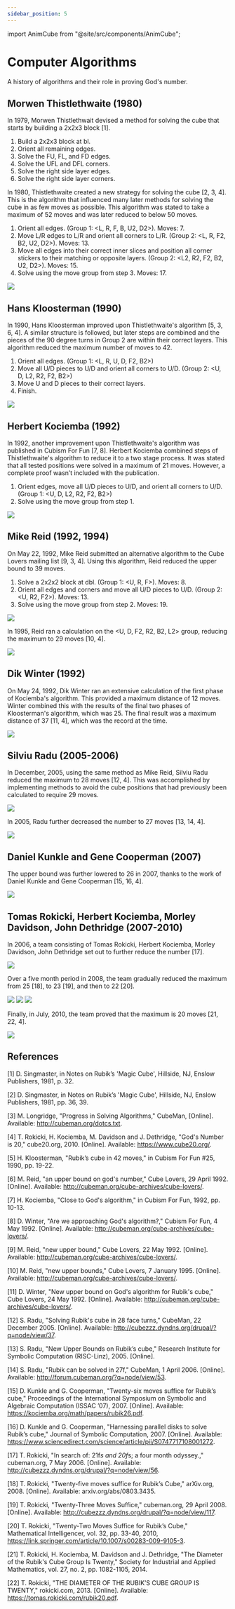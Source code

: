```yaml
---
sidebar_position: 5
---
```


import AnimCube from "@site/src/components/AnimCube";

# Computer Algorithms
A history of algorithms and their role in proving God's number.

<AnimCube params="buttonbar=0&position=lluuu&scale=6&hint=10&hintborder=1&facelets=ywyyywwywwwywwyyywogbrbgrbbgbgogrrgrgbboorobbgroorgoor" width="400px" height="400px" />

## Morwen Thistlethwaite (1980)

In 1979, Morwen Thistlethwait devised a method for solving the cube that starts by building a 2x2x3 block [1].

1. Build a 2x2x3 block at bl.
2. Orient all remaining edges.
3. Solve the FU, FL, and FD edges.
4. Solve the UFL and DFL corners.
5. Solve the right side layer edges.
6. Solve the right side layer corners.

In 1980, Thistlethwaite created a new strategy for solving the cube [2, 3, 4]. This is the algorithm that influenced many later methods for solving the cube in as few moves as possible. This algorithm was stated to take a maximum of 52 moves and was later reduced to below 50 moves.

1. Orient all edges. (Group 1: \<L, R, F, B, U2, D2\>). Moves: 7.
2. Move L/R edges to L/R and orient all corners to L/R. (Group 2: \<L, R, F2, B2, U2, D2\>). Moves: 13.
3. Move all edges into their correct inner slices and position all corner stickers to their matching or opposite layers. (Group 2: \<L2, R2, F2, B2, U2, D2\>). Moves: 15.
4. Solve using the move group from step 3. Moves: 17.

![](img/ComputerAlgorithms/Thistlethwaite1.png)

## Hans Kloosterman (1990)

In 1990, Hans Kloosterman improved upon Thistlethwaite's algorithm [5, 3, 6, 4]. A similar structure is followed, but later steps are combined and the pieces of the 90 degree turns in Group 2 are within their correct layers. This algorithm reduced the maximum number of moves to 42.

1. Orient all edges. (Group 1: \<L, R, U, D, F2, B2\>)
2. Move all U/D pieces to U/D and orient all corners to U/D. (Group 2: \<U, D, L2, R2, F2, B2\>)
3. Move U and D pieces to their correct layers.
4. Finish.

![](img/ComputerAlgorithms/Kloosterman.png)

## Herbert Kociemba (1992)

In 1992, another improvement upon Thistlethwaite's algorithm was published in Cubism For Fun [7, 8]. Herbert Kociemba combined steps of Thistlethwaite's algorithm to reduce it to a two stage process. It was stated that all tested positions were solved in a maximum of 21 moves. However, a complete proof wasn’t included with the publication.

1. Orient edges, move all U/D pieces to U/D, and orient all corners to U/D. (Group 1: \<U, D, L2, R2, F2, B2\>)
2. Solve using the move group from step 1.

![](img/ComputerAlgorithms/Kociemba.png)

## Mike Reid (1992, 1994)

On May 22, 1992, Mike Reid submitted an alternative algorithm to the Cube Lovers mailing list [9, 3, 4]. Using this algorithm, Reid reduced the upper bound to 39 moves.

1. Solve a 2x2x2 block at dbl. (Group 1: \<U, R, F\>). Moves: 8.
2. Orient all edges and corners and move all U/D pieces to U/D. (Group 2: \<U, R2, F2\>). Moves: 13.
3. Solve using the move group from step 2. Moves: 19.

![](img/ComputerAlgorithms/Reid1.png)

In 1995, Reid ran a calculation on the \<U, D, F2, R2, B2, L2\> group, reducing the maximum to 29 moves [10, 4].

![](img/ComputerAlgorithms/Reid2.png)

## Dik Winter (1992)

On May 24, 1992, Dik Winter ran an extensive calculation of the first phase of Kociemba's algorithm. This provided a maximum distance of 12 moves. Winter combined this with the results of the final two phases of Kloosterman's algorithm, which was 25. The final result was a maximum distance of 37 [11, 4], which was the record at the time.

![](img/ComputerAlgorithms/Winter.png)

## Silviu Radu (2005-2006)

In December, 2005, using the same method as Mike Reid, Silviu Radu reduced the maximum to 28 moves [12, 4]. This was accomplished by implementing methods to avoid the cube positions that had previously been calculated to require 29 moves.

![](img/ComputerAlgorithms/Radu1.png)

In 2005, Radu further decreased the number to 27 moves [13, 14, 4].

![](img/ComputerAlgorithms/Radu2.png)

## Daniel Kunkle and Gene Cooperman (2007)

The upper bound was further lowered to 26 in 2007, thanks to the work of Daniel Kunkle and Gene Cooperman [15, 16, 4].

![](img/ComputerAlgorithms/KunkleCooperman.png)

## Tomas Rokicki, Herbert Kociemba, Morley Davidson, John Dethridge (2007-2010)

In 2006, a team consisting of Tomas Rokicki, Herbert Kociemba, Morley Davidson, John Dethridge set out to further reduce the number [17].

![](img/ComputerAlgorithms/Team1.png)

Over a five month period in 2008, the team gradually reduced the maximum from 25 [18], to 23 [19], and then to 22 [20].

![](img/ComputerAlgorithms/Team2.png)
![](img/ComputerAlgorithms/Team3.png)
![](img/ComputerAlgorithms/Team4.png)

Finally, in July, 2010, the team proved that the maximum is 20 moves [21, 22, 4].

![](img/ComputerAlgorithms/Team5.png)

## References
[1] 	D. Singmaster, in Notes on Rubik’s 'Magic Cube', Hillside, NJ, Enslow Publishers, 1981, p. 32.

[2] 	D. Singmaster, in Notes on Rubik’s 'Magic Cube', Hillside, NJ, Enslow Publishers, 1981, pp. 36, 39.

[3] 	M. Longridge, "Progress in Solving Algorithms," CubeMan, [Online]. Available: http://cubeman.org/dotcs.txt.

[4] 	T. Rokicki, H. Kociemba, M. Davidson and J. Dethridge, "God's Number is 20," cube20.org, 2010. [Online]. Available: https://www.cube20.org/.

[5] 	H. Kloosterman, "Rubik’s cube in 42 moves," in Cubism For Fun #25, 1990, pp. 19-22.

[6] 	M. Reid, "an upper bound on god's number," Cube Lovers, 29 April 1992. [Online]. Available: http://cubeman.org/cube-archives/cube-lovers/.

[7] 	H. Kociemba, "Close to God's algorithm," in Cubism For Fun, 1992, pp. 10-13.

[8] 	D. Winter, "Are we approaching God's algorithm?," Cubism For Fun, 4 May 1992. [Online]. Available: http://cubeman.org/cube-archives/cube-lovers/.

[9] 	M. Reid, "new upper bound," Cube Lovers, 22 May 1992. [Online]. Available: http://cubeman.org/cube-archives/cube-lovers/.

[10] 	M. Reid, "new upper bounds," Cube Lovers, 7 January 1995. [Online]. Available: http://cubeman.org/cube-archives/cube-lovers/.

[11] 	D. Winter, "New upper bound on God's algorithm for Rubik's cube," Cube Lovers, 24 May 1992. [Online]. Available: http://cubeman.org/cube-archives/cube-lovers/.

[12] 	S. Radu, "Solving Rubik's cube in 28 face turns," CubeMan, 22 December 2005. [Online]. Available: http://cubezzz.dyndns.org/drupal/?q=node/view/37.

[13] 	S. Radu, "New Upper Bounds on Rubik’s cube," Research Institute for Symbolic Computation (RISC-Linz), 2005. [Online]. 

[14] 	S. Radu, "Rubik can be solved in 27f," CubeMan, 1 April 2006. [Online]. Available: http://forum.cubeman.org/?q=node/view/53.

[15] 	D. Kunkle and G. Cooperman, "Twenty-six moves suffice for Rubik’s cube," Proceedings of the International Symposium on Symbolic and Algebraic Computation (ISSAC ’07), 2007. [Online]. Available: https://kociemba.org/math/papers/rubik26.pdf.

[16] 	D. Kunkle and G. Cooperman, "Harnessing parallel disks to solve Rubik’s cube," Journal of Symbolic Computation, 2007. [Online]. Available: https://www.sciencedirect.com/science/article/pii/S0747717108001272.

[17] 	T. Rokicki, "In search of: 21f*s and 20f*s; a four month odyssey.," cubeman.org, 7 May 2006. [Online]. Available: http://cubezzz.dyndns.org/drupal/?q=node/view/56.

[18] 	T. Rokicki, "Twenty-five moves suffice for Rubik’s Cube," arXiv.org, 2008. [Online]. Available: arxiv.org/abs/0803.3435.

[19] 	T. Rokicki, "Twenty-Three Moves Suffice," cubeman.org, 29 April 2008. [Online]. Available: http://cubezzz.dyndns.org/drupal/?q=node/view/117.

[20] 	T. Rokicki, "Twenty-Two Moves Suffice for Rubik’s Cube," Mathematical Intelligencer, vol. 32, pp. 33-40, 2010, https://link.springer.com/article/10.1007/s00283-009-9105-3. 

[21] 	T. Rokicki, H. Kociemba, M. Davidson and J. Dethridge, "The Diameter of the Rubik's Cube Group Is Twenty," Society for Industrial and Applied Mathematics, vol. 27, no. 2, pp. 1082-1105, 2014. 

[22] 	T. Rokicki, "THE DIAMETER OF THE RUBIK’S CUBE GROUP IS TWENTY," rokicki.com, 2013. [Online]. Available: https://tomas.rokicki.com/rubik20.pdf.
